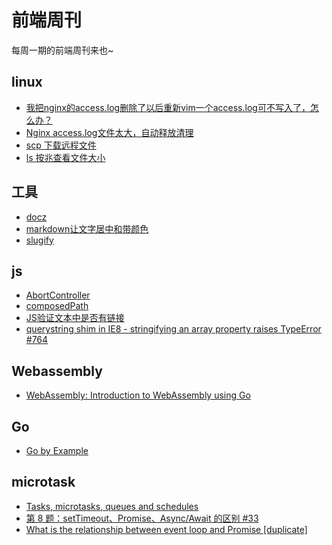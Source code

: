 # 前端周刊
每周一期的前端周刊来也~

## linux

* [我把nginx的access.log删除了以后重新vim一个access.log可不写入了，怎么办？](https://www.oschina.net/question/858358_81400)
* [Nginx access.log文件太大，自动释放清理](http://isunman.com/2020/05/10/the-nginx-accesslog-file-is-too-large-to-clean-up/)
* [scp 下载远程文件](https://www.cnblogs.com/no7dw/archive/2012/07/07/2580307.html)
* [ls 按兆查看文件大小](https://blog.csdn.net/hejisan/article/details/78683143)

## 工具

* [docz](https://www.docz.site/docs/getting-started)
* [markdown让文字居中和带颜色](https://www.cnblogs.com/bigmagic/p/3301b25e8b0b8ef8b9415379385a798c.html)
* [slugify](https://github.com/simov/slugify)

## js

* [AbortController](https://developer.mozilla.org/zh-CN/docs/Web/API/FetchController)
* [composedPath](https://developer.mozilla.org/zh-CN/docs/Web/API/Event/composedPath)
* [JS验证文本中是否有链接](https://www.cnblogs.com/lr-blog/p/6042694.html)
* [querystring shim in IE8 - stringifying an array property raises TypeError #764](https://github.com/browserify/browserify/issues/764)

## Webassembly

* [WebAssembly: Introduction to WebAssembly using Go](https://golangbot.com/webassembly-using-go/)

## Go

* [Go by Example](https://gobyexample.com/)

## microtask

* [Tasks, microtasks, queues and schedules](https://jakearchibald.com/2015/tasks-microtasks-queues-and-schedules/)
* [第 8 题：setTimeout、Promise、Async/Await 的区别 #33](https://github.com/Advanced-Frontend/Daily-Interview-Question/issues/33)
* [What is the relationship between event loop and Promise [duplicate]](https://stackoverflow.com/questions/46375711/what-is-the-relationship-between-event-loop-and-promise)
